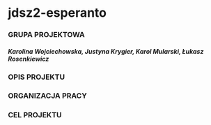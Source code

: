 # jdsz2-esperanto

### GRUPA PROJEKTOWA

##### Karolina Wojciechowska, Justyna Krygier, Karol Mularski, Łukasz Rosenkiewicz

### OPIS PROJEKTU

#####

### ORGANIZACJA PRACY

#####
#####

### CEL PROJEKTU

#####
#####
